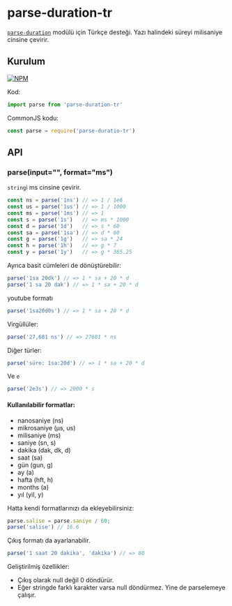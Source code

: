 # parse-duration-tr
[`parse-duration`](https://npmjs.org/package/parse-duration-tr) modülü için Türkçe desteği.
Yazı halindeki süreyi milisaniye cinsine çevirir.

## Kurulum

[![NPM](https://nodei.co/npm/parse-duration-tr.png?mini=true)](https://npmjs.org/package/parse-duration-tr)

Kod:

```js
import parse from 'parse-duration-tr'
```

CommonJS kodu:

```js
const parse = require('parse-duratio-tr')
```

## API

### parse(input="", format="ms")

`string`i ms cinsine çevirir.

```js
const ns = parse('1ns') // => 1 / 1e6
const us = parse('1us') // => 1 / 1000
const ms = parse('1ms') // => 1
const s = parse('1s')   // => ms * 1000
const d = parse('1d')   // => s * 60
const sa = parse('1sa') // => d * 60
const g = parse('1g')   // => sa * 24
const h = parse('1h')   // => g * 7
const y = parse('1y')   // => g * 365.25
```

Ayrıca basit cümleleri de dönüştürebilir:

```js
parse('1sa 20dk') // => 1 * sa + 20 * d
parse('1 sa 20 dak') // => 1 * sa + 20 * d
```

youtube formatı

```js
parse('1sa20d0s') // => 1 * sa + 20 * d
```

Virgüllüler:

```js
parse('27,681 ns') // => 27681 * ns
```

Diğer türler:

```js
parse('süre: 1sa:20d') // => 1 * sa + 20 * d
```

Ve `e`

```js
parse('2e3s') // => 2000 * s
```

#### Kullanılabilir formatlar:
- nanosaniye (ns)
- mikrosaniye (μs, us)
- milisaniye (ms)
- saniye (sn, s)
- dakika (dak, dk, d)
- saat (sa)
- gün (gun, g)
- ay (a)
- hafta (hft, h)
- months (a)
- yıl (yil, y)

Hatta kendi formatlarınızı da ekleyebilirsiniz:

```js
parse.salise = parse.saniye / 60;
parse('salise') // 16.6
```

Çıkış formatı da ayarlanabilir.

```js
parse('1 saat 20 dakika', 'dakika') // => 80
```

Geliştirilmiş özellikler:
- Çıkış olarak null değil 0 döndürür.
- Eğer stringde farklı karakter varsa null döndürmez. Yine de parselemeye çalışır.